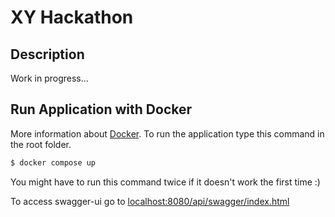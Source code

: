# XY Hackathon

## Description

Work in progress...

## Run Application with Docker

More information about [Docker](https://www.docker.com/).
To run the application type this command in the root folder.

```bash
$ docker compose up
```

You might have to run this command twice if it doesn't work the first time :)

To access swagger-ui go to [localhost:8080/api/swagger/index.html](http://localhost:8080/api/swagger/index.html)